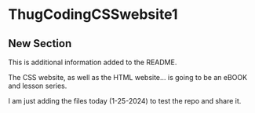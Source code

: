 # ThugCodingCSSwebsite1

## New Section
This is additional information added to the README.

The CSS website, as well as the HTML website... is going to be an eBOOK and lesson series. 

I am just adding the files today (1-25-2024) to test the repo and share it.
